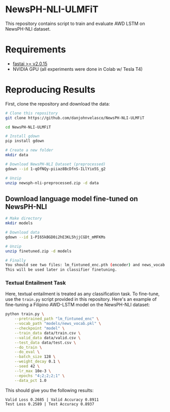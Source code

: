 # NewsPH-NLI-ULMFiT
This repository contains script to train and evaluate AWD LSTM on NewsPH-NLI dataset.

# Requirements
*  [fastai >= v2.0.15](https://pypi.org/project/fastai/2.0.15/)
*  NVIDIA GPU (all experiments were done in Colab w/ Tesla T4)

# Reproducing Results
First, clone the repository and download the data:

```bash
# Clone this repository
git clone https://github.com/danjohnvelasco/NewsPH-NLI-ULMFiT

cd NewsPH-NLI-ULMFiT

# Install gdown
pip install gdown

# Create a new folder
mkdir data

# Download NewsPH-NLI Dataset (preprocessed)
gdown --id 1-qOfNQy-piiaz8BcDfnS-ILlYio5S_g2

# Unzip
unzip newsph-nli-preprocessed.zip -d data
```

## Download language model fine-tuned on NewsPH-NLI
```bash
# Make directory
mkdir models

# Download data
gdown --id 1-PI65kBGD0i2hE3KL5hjjCGDt_mMFKMs

# Unzip
unzip finetuned.zip -d models

# Finally
You should see two files: lm_fintuned_enc.pth (encoder) and news_vocab.pkl (vocab). 
This will be used later in classifier finetuning.
```

### Textual Entailment Task

Here, textual entailment is treated as any classification task. To fine-tune, use the ```train.py``` script provided in this repository. Here's an example of fine-tuning a Filipino AWD-LSTM model on the NewsPH-NLI dataset:

```bash
python train.py \
    --pretrained_path "lm_fintuned_enc" \
    --vocab_path "models/news_vocab.pkl" \
    --checkpoint "model" \
    --train_data data/train.csv \
    --valid_data data/valid.csv \
    --test_data data/test.csv \
    --do_train \
    --do_eval \
    --batch_size 128 \
    --weight_decay 0.1 \
    --seed 42 \
    --lr_max 10e-3 \
    --epochs "4;2;2;2;1" \
    --data_pct 1.0
```

This should give you the following results: 
```
Valid Loss 0.2685 | Valid Accuracy 0.8911
Test Loss 0.2589 | Test Accuracy 0.8937
```
